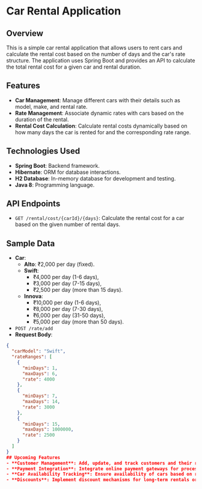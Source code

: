 # Car Rental Application
## Overview
This is a simple car rental application that allows users to rent cars and calculate the rental cost based on the number of days and the car's rate structure.
The application uses Spring Boot and provides an API to calculate the total rental cost for a given car and rental duration.
## Features
- **Car Management**: Manage different cars with their details such as model, make, and rental rate.
- **Rate Management**: Associate dynamic rates with cars based on the duration of the rental.
- **Rental Cost Calculation**: Calculate rental costs dynamically based on how many days the car is rented for and the corresponding rate range.
## Technologies Used
- **Spring Boot**: Backend framework.
- **Hibernate**: ORM for database interactions.
- **H2 Database**: In-memory database for development and testing.
- **Java 8**: Programming language.
## API Endpoints
- `GET /rental/cost/{carId}/{days}`: Calculate the rental cost for a car based on the given number of rental days.

## Sample Data
- **Car**:
    - **Alto**: ₹2,000 per day (fixed).
    - **Swift**:
        - ₹4,000 per day (1-6 days),
        - ₹3,000 per day (7-15 days),
        - ₹2,500 per day (more than 15 days).
    - **Innova**:
        - ₹10,000 per day (1-6 days),
        - ₹8,000 per day (7-30 days),
        - ₹6,000 per day (31-50 days),
        - ₹5,000 per day (more than 50 days).
- `POST /rate/add`
- **Request Body**:
```json
{
  "carModel": "Swift",
  "rateRanges": [
    {
      "minDays": 1,
      "maxDays": 6,
      "rate": 4000
    },
    {
      "minDays": 7,
      "maxDays": 14,
      "rate": 3000
    },
    {
      "minDays": 15,
      "maxDays": 1000000,
      "rate": 2500
    }
  ]
}
## Upcoming Features
- **Customer Management**: Add, update, and track customers and their rental history.
- **Payment Integration**: Integrate online payment gateways for processing payments.
- **Car Availability Tracking**: Ensure availability of cars based on reservations and dates.
- **Discounts**: Implement discount mechanisms for long-term rentals or special promotions.